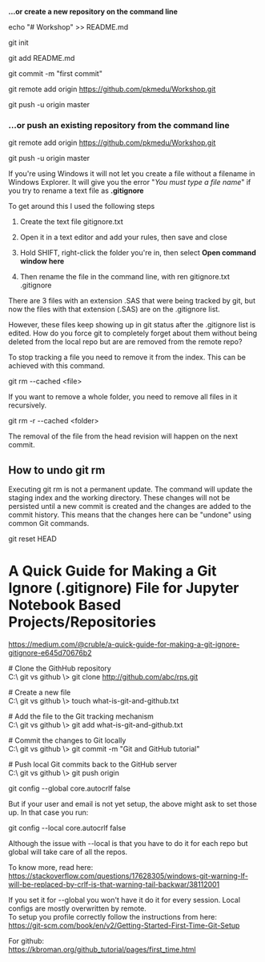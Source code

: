 **…or create a new repository on the command line**

echo "\# Workshop" \>\> README.md

git init

git add README.md

git commit -m "first commit"

git remote add origin https://github.com/pkmedu/Workshop.git

git push -u origin master

### …or push an existing repository from the command line

git remote add origin https://github.com/pkmedu/Workshop.git

git push -u origin master

If you're using Windows it will not let you create a file without a filename in
Windows Explorer. It will give you the error "*You must type a file name*" if
you try to rename a text file as **.gitignore**

To get around this I used the following steps

1.  Create the text file gitignore.txt

2.  Open it in a text editor and add your rules, then save and close

3.  Hold SHIFT, right-click the folder you're in, then select **Open command
    window here**

4.  Then rename the file in the command line, with ren gitignore.txt .gitignore

There are 3 files with an extension .SAS that were being tracked by git, but now
the files with that extension (.SAS) are on the .gitignore list.

However, these files keep showing up in git status after the .gitignore list is
edited. How do you force git to completely forget about them without being
deleted from the local repo but are are removed from the remote repo?

To stop tracking a file you need to remove it from the index. This can be
achieved with this command.

git rm --cached \<file\>

If you want to remove a whole folder, you need to remove all files in it
recursively.

git rm -r --cached \<folder\>

The removal of the file from the head revision will happen on the next commit.

How to undo git rm
------------------

Executing git rm is not a permanent update. The command will update the staging
index and the working directory. These changes will not be persisted until a new
commit is created and the changes are added to the commit history. This means
that the changes here can be "undone" using common Git commands.

git reset HEAD

A Quick Guide for Making a Git Ignore (.gitignore) File for Jupyter Notebook Based Projects/Repositories
========================================================================================================

<https://medium.com/@cruble/a-quick-guide-for-making-a-git-ignore-gitignore-e645d70676b2>

\# Clone the GithHub repository  
C:\\ git vs github \\\> git clone http://github.com/abc/rps.git

\# Create a new file  
C:\\ git vs github \\\> touch what-is-git-and-github.txt

\# Add the file to the Git tracking mechanism  
C:\\ git vs github \\\> git add what-is-git-and-github.txt

\# Commit the changes to Git locally  
C:\\ git vs github \\\> git commit -m "Git and GitHub tutorial"

\# Push local Git commits back to the GitHub server  
C:\\ git vs github \\\> git push origin

git config --global core.autocrlf false

But if your user and email is not yet setup, the above might ask to set those
up. In that case you run:

git config --local core.autocrlf false

Although the issue with --local is that you have to do it for each repo but
global will take care of all the repos.

To know more, read here:  
<https://stackoverflow.com/questions/17628305/windows-git-warning-lf-will-be-replaced-by-crlf-is-that-warning-tail-backwar/38112001> 

If you set it for --global you won't have it do it for every session. Local
configs are mostly overwritten by remote.  
To setup you profile correctly follow the instructions from here:  
<https://git-scm.com/book/en/v2/Getting-Started-First-Time-Git-Setup> 

For github:  
<https://kbroman.org/github_tutorial/pages/first_time.html> 
